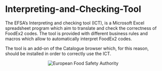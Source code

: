 # Interpreting-and-Checking-Tool
The EFSA’s Interpreting and checking tool (ICT), is a Microsoft Excel spreadsheet program which aim to translate and check the correctness of FoodEx2 codes. The tool is provided with different business rules and macros which allow to automatically interpret FoodEx2 codes.

The tool is an add-on of the Catalogue browser which, for this reason, should be installed in order to correctly use the ICT.

<p align="center">
    <img src="http://www.efsa.europa.eu/profiles/efsa/themes/responsive_efsa/logo.png" alt="European Food Safety Authority"/>
</p>
